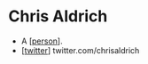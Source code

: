# Chris Aldrich

- A [[person]].
- [[twitter]] twitter.com/chrisaldrich


[//begin]: # "Autogenerated link references for markdown compatibility"
[person]: person "Person"
[twitter]: twitter "Twitter"
[//end]: # "Autogenerated link references"